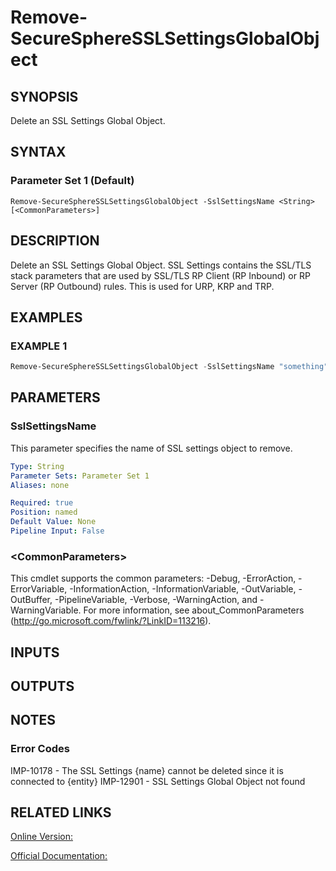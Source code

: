 ﻿# Remove-SecureSphereSSLSettingsGlobalObject

## SYNOPSIS
Delete an SSL Settings Global Object.

## SYNTAX

### Parameter Set 1 (Default)
```
Remove-SecureSphereSSLSettingsGlobalObject -SslSettingsName <String> [<CommonParameters>]
```

## DESCRIPTION
Delete an SSL Settings Global Object. SSL Settings contains the SSL/TLS stack parameters that are used by SSL/TLS RP Client (RP Inbound) or RP Server (RP Outbound) rules. This is used for URP, KRP and TRP.

## EXAMPLES

### EXAMPLE 1

```powershell
Remove-SecureSphereSSLSettingsGlobalObject -SslSettingsName "something"
```

## PARAMETERS

### SslSettingsName
This parameter specifies the name of SSL settings object to remove.

```yaml
Type: String
Parameter Sets: Parameter Set 1
Aliases: none

Required: true
Position: named
Default Value: None
Pipeline Input: False
```

### \<CommonParameters\>
This cmdlet supports the common parameters: -Debug, -ErrorAction, -ErrorVariable, -InformationAction, -InformationVariable, -OutVariable, -OutBuffer, -PipelineVariable, -Verbose, -WarningAction, and -WarningVariable. For more information, see about_CommonParameters (http://go.microsoft.com/fwlink/?LinkID=113216).

## INPUTS

## OUTPUTS

## NOTES

### Error Codes
IMP-10178 - The SSL Settings {name} cannot be deleted since it is connected to {entity}
IMP-12901 - SSL Settings Global Object not found

## RELATED LINKS

[Online Version:](https://github.com/akshinmustafayev/SecureSpherePS/tree/master/Documentation)

[Official Documentation:](https://docs.imperva.com/bundle/v13.6-api-reference-guide/page/66832.htm)



